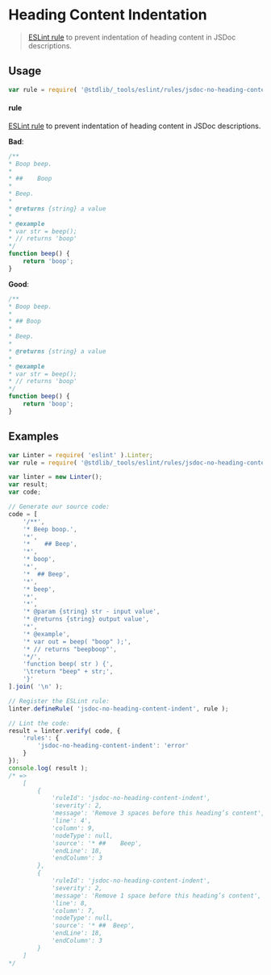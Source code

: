# Heading Content Indentation

> [ESLint rule][eslint-rules] to prevent indentation of heading content in JSDoc descriptions.

<section class="intro">

</section>

<!-- /.intro -->

<section class="usage">

## Usage

```javascript
var rule = require( '@stdlib/_tools/eslint/rules/jsdoc-no-heading-content-indent' );
```

#### rule

[ESLint rule][eslint-rules] to prevent indentation of heading content in JSDoc descriptions.

**Bad**:

<!-- eslint-disable stdlib/jsdoc-no-heading-content-indent, stdlib/jsdoc-markdown-remark -->

```javascript
/**
* Boop beep.
*
* ##    Boop
*
* Beep.
*
* @returns {string} a value
*
* @example
* var str = beep();
* // returns 'boop'
*/
function beep() {
    return 'boop';
}
```

**Good**:

```javascript
/**
* Boop beep.
*
* ## Boop
*
* Beep.
*
* @returns {string} a value
*
* @example
* var str = beep();
* // returns 'boop'
*/
function beep() {
    return 'boop';
}
```

</section>

<!-- /.usage -->

<section class="examples">

## Examples

<!-- eslint no-undef: "error" -->

```javascript
var Linter = require( 'eslint' ).Linter;
var rule = require( '@stdlib/_tools/eslint/rules/jsdoc-no-heading-content-indent' );

var linter = new Linter();
var result;
var code;

// Generate our source code:
code = [
    '/**',
    '* Beep boop.',
    '*',
    '*    ## Beep',
    '*',
    '* boop',
    '*',
    '*  ## Beep',
    '*',
    '* beep',
    '*',
    '*',
    '* @param {string} str - input value',
    '* @returns {string} output value',
    '*',
    '* @example',
    '* var out = beep( "boop" );',
    '* // returns "beepboop"',
    '*/',
    'function beep( str ) {',
    '\treturn "beep" + str;',
    '}'
].join( '\n' );

// Register the ESLint rule:
linter.defineRule( 'jsdoc-no-heading-content-indent', rule );

// Lint the code:
result = linter.verify( code, {
    'rules': {
        'jsdoc-no-heading-content-indent': 'error'
    }
});
console.log( result );
/* =>
    [
        {
            'ruleId': 'jsdoc-no-heading-content-indent',
            'severity': 2,
            'message': 'Remove 3 spaces before this heading’s content',
            'line': 4',
            'column': 9,
            'nodeType': null,
            'source': '* ##    Beep',
            'endLine': 18,
            'endColumn': 3
        },
        {
            'ruleId': 'jsdoc-no-heading-content-indent',
            'severity': 2,
            'message': 'Remove 1 space before this heading’s content',
            'line': 8,
            'column': 7,
            'nodeType': null,
            'source': '* ##  Beep',
            'endLine': 18,
            'endColumn': 3
        }
    ]
*/
```

</section>

<!-- /.examples -->

<section class="links">

[eslint-rules]: https://eslint.org/docs/developer-guide/working-with-rules

</section>

<!-- /.links -->
